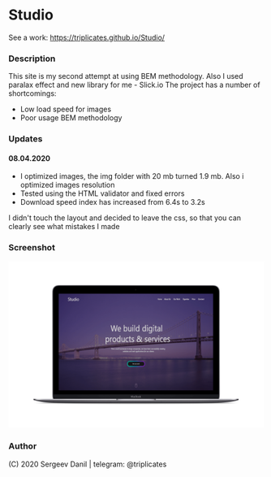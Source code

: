 # Studio
See a work: https://triplicates.github.io/Studio/

 ### Description
 This site is my second attempt at using BEM methodology. Also I used paralax effect and new library for me - Slick.io
 The project has a number of shortcomings: 
 * Low load speed for images
 * Poor usage BEM methodology
 
 ### Updates
   #### 08.04.2020 
   * I optimized images, the img folder with 20 mb turned 1.9 mb. Also i optimized images resolution
   * Tested using the HTML validator and fixed errors
   * Download speed index has increased from 6.4s to 3.2s 
   
   I didn't touch the layout and decided to leave the css, so that you can clearly see what mistakes I made
 
 ### Screenshot
 
 ![Studio](img/macbook.png)
 
  ### Author 
  (C) 2020 Sergeev Danil | telegram: @triplicates

